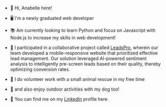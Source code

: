 - 👋 Hi, Anabelle here!
  
- 🖥️ I'm a newly graduated web developer
  
- 📚 Am currently looking to learn Python and focus on Javascript with Node.js to increase my skills in web development!
  
- 💾 I participated in a collaborative project called [LeadsPro](https://leadspro-9ddc3d1f2886.herokuapp.com/),
  wherein our team developed a mobile-responsive website that prioritized effective lead management.
  Our solution leveraged AI-powered sentiment analysis to intelligently pre-screen leads based on their quality,
  thereby optimizing conversion rates.

- 🐹 I do volunteer work with a small animal rescue in my free time
  
- 🐶 and also enjoy outdoor activities with my dog too!
  
- 📱 You can find me on my [LinkedIn](https://www.linkedin.com/in/anabelle-ho/) profile here


<!---
anabelleaho/anabelleaho is a ✨ special ✨ repository because its `README.md` (this file) appears on your GitHub profile.
You can click the Preview link to take a look at your changes.
--->
